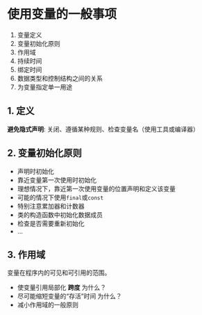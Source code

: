 # 使用变量的一般事项

1. 变量定义
2. 变量初始化原则
3. 作用域
4. 持续时间
5. 绑定时间
6. 数据类型和控制结构之间的关系
7. 为变量指定单一用途

## 1. 定义
**避免隐式声明**: 关闭、遵循某种规则、检查变量名（使用工具或编译器）
## 2. 变量初始化原则
- 声明时初始化
- 靠近变量第一次使用时初始化
- 理想情况下，靠近第一次使用变量的位置声明和定义该变量
- 可能的情况下使用`final`或`const`
- 特别注意累加器和计数器
- 类的构造函数中初始化数据成员
- 检查是否需要重新初始化
- ...
## 3. 作用域
变量在程序内的可见和可引用的范围。
- 使变量引用局部化 **跨度**  为什么？
- 尽可能缩短变量的“存活”时间 为什么？
- 减小作用域的一般原则
